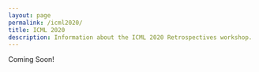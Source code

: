 ```yaml
---
layout: page
permalink: /icml2020/
title: ICML 2020
description: Information about the ICML 2020 Retrospectives workshop. 
---
```


Coming Soon!
